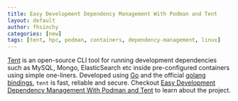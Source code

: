 ```yaml
---
title: Easy Development Dependency Management With Podman and Tent
layout: default
author: fhsinchy
categories: [new]
tags: [tent, hpc, podman, containers, dependency-management, linux]
---
```


[Tent](https://github.com/fhsinchy/tent/) is an open-source CLI tool for running development dependencies such as MySQL, Mongo, ElasticSearch etc inside pre-configured containers using simple one-liners. Developed using [Go](https://go.dev) and the official [golang bindings](https://pkg.go.dev/github.com/containers/podman/v2@v2.2.1/pkg/bindings), `tent` is fast, reliable and secure. Checkout [Easy Development Dependency Management With Podman and Tent](https://podman.io/blogs/2021/02/08/easy-development-dependency-management-with-podman-and-tent.html) to learn about the project.
